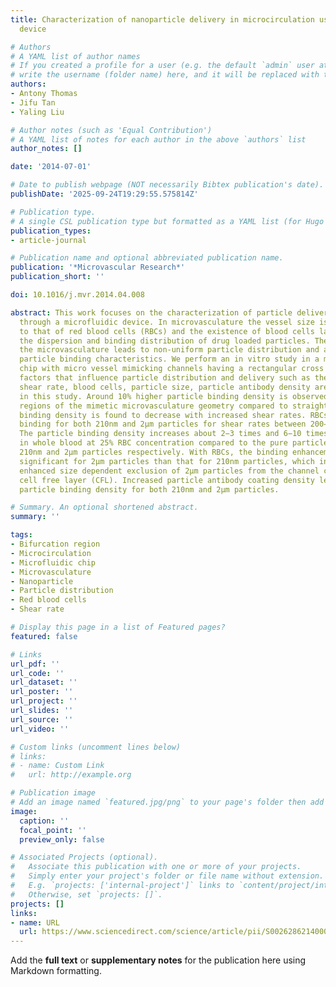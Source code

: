 ```yaml
---
title: Characterization of nanoparticle delivery in microcirculation using a microfluidic
  device

# Authors
# A YAML list of author names
# If you created a profile for a user (e.g. the default `admin` user at `content/authors/admin/`), 
# write the username (folder name) here, and it will be replaced with their full name and linked to their profile.
authors:
- Antony Thomas
- Jifu Tan
- Yaling Liu

# Author notes (such as 'Equal Contribution')
# A YAML list of notes for each author in the above `authors` list
author_notes: []

date: '2014-07-01'

# Date to publish webpage (NOT necessarily Bibtex publication's date).
publishDate: '2025-09-24T19:29:55.575814Z'

# Publication type.
# A single CSL publication type but formatted as a YAML list (for Hugo requirements).
publication_types:
- article-journal

# Publication name and optional abbreviated publication name.
publication: '*Microvascular Research*'
publication_short: ''

doi: 10.1016/j.mvr.2014.04.008

abstract: This work focuses on the characterization of particle delivery in microcirculation
  through a microfluidic device. In microvasculature the vessel size is comparable
  to that of red blood cells (RBCs) and the existence of blood cells largely influences
  the dispersion and binding distribution of drug loaded particles. The geometry of
  the microvasculature leads to non-uniform particle distribution and affects the
  particle binding characteristics. We perform an in vitro study in a microfluidic
  chip with micro vessel mimicking channels having a rectangular cross section. Various
  factors that influence particle distribution and delivery such as the vessel geometry,
  shear rate, blood cells, particle size, particle antibody density are considered
  in this study. Around 10% higher particle binding density is observed at bifurcation
  regions of the mimetic microvasculature geometry compared to straight regions. Particle
  binding density is found to decrease with increased shear rates. RBCs enhance particle
  binding for both 210nm and 2μm particles for shear rates between 200−1600s−1 studied.
  The particle binding density increases about 2−3 times and 6−10 times when flowing
  in whole blood at 25% RBC concentration compared to the pure particle case, for
  210nm and 2μm particles respectively. With RBCs, the binding enhancement is more
  significant for 2μm particles than that for 210nm particles, which indicates an
  enhanced size dependent exclusion of 2μm particles from the channel centre to the
  cell free layer (CFL). Increased particle antibody coating density leads to higher
  particle binding density for both 210nm and 2μm particles.

# Summary. An optional shortened abstract.
summary: ''

tags:
- Bifurcation region
- Microcirculation
- Microfluidic chip
- Microvasculature
- Nanoparticle
- Particle distribution
- Red blood cells
- Shear rate

# Display this page in a list of Featured pages?
featured: false

# Links
url_pdf: ''
url_code: ''
url_dataset: ''
url_poster: ''
url_project: ''
url_slides: ''
url_source: ''
url_video: ''

# Custom links (uncomment lines below)
# links:
# - name: Custom Link
#   url: http://example.org

# Publication image
# Add an image named `featured.jpg/png` to your page's folder then add a caption below.
image:
  caption: ''
  focal_point: ''
  preview_only: false

# Associated Projects (optional).
#   Associate this publication with one or more of your projects.
#   Simply enter your project's folder or file name without extension.
#   E.g. `projects: ['internal-project']` links to `content/project/internal-project/index.md`.
#   Otherwise, set `projects: []`.
projects: []
links:
- name: URL
  url: https://www.sciencedirect.com/science/article/pii/S0026286214000685
---
```


Add the **full text** or **supplementary notes** for the publication here using Markdown formatting.
